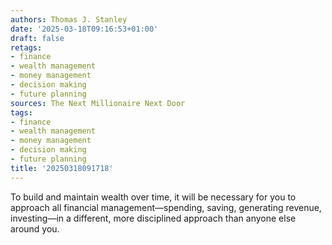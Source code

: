 ```yaml
---
authors: Thomas J. Stanley
date: '2025-03-18T09:16:53+01:00'
draft: false
retags:
- finance
- wealth management
- money management
- decision making
- future planning
sources: The Next Millionaire Next Door
tags:
- finance
- wealth management
- money management
- decision making
- future planning
title: '20250318091718'
---
```


To build and maintain wealth over time, it will be necessary for you to approach all financial management—spending,
saving, generating revenue, investing—in a different, more disciplined approach than anyone else around you.